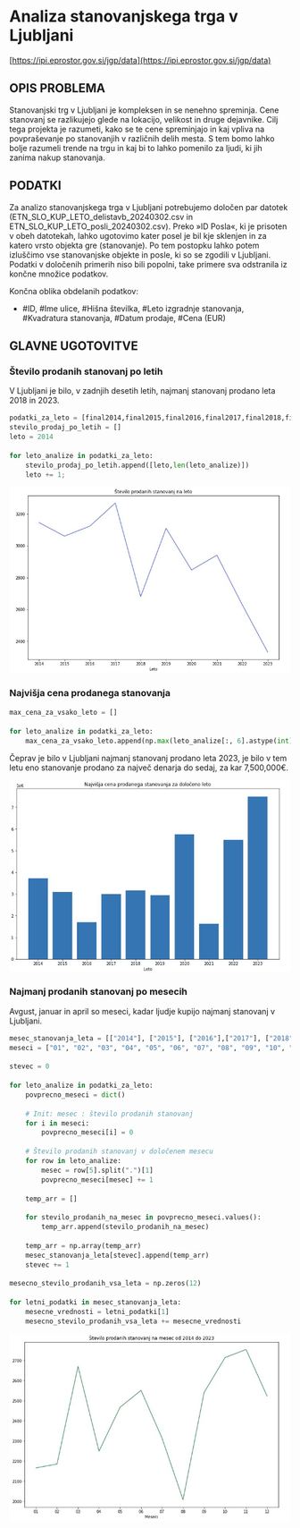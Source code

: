 # Analiza stanovanjskega trga v Ljubljani
[https://ipi.eprostor.gov.si/jgp/data](https://ipi.eprostor.gov.si/jgp/data)

## OPIS PROBLEMA
Stanovanjski trg v Ljubljani je kompleksen in se nenehno spreminja. Cene stanovanj se razlikujejo glede na lokacijo, velikost in druge dejavnike. Cilj tega projekta je razumeti, kako se te cene spreminjajo in kaj vpliva na povpraševanje po stanovanjih v različnih delih mesta. S tem bomo lahko bolje razumeli trende na trgu in kaj bi to lahko pomenilo za ljudi, ki jih zanima nakup stanovanja.

## PODATKI
Za analizo stanovanjskega trga v Ljubljani potrebujemo določen par datotek (ETN_SLO_KUP_LETO_delistavb_20240302.csv in ETN_SLO_KUP_LETO_posli_20240302.csv). 
Preko »ID Posla«, ki je prisoten v obeh datotekah, lahko ugotovimo kater posel je bil kje sklenjen in za katero vrsto objekta gre (stanovanje). Po tem postopku lahko potem izluščimo vse stanovanjske objekte in posle, ki so se zgodili v Ljubljani.
Podatki v določenih primerih niso bili popolni, take primere sva odstranila iz končne množice podatkov.

Končna oblika obdelanih podatkov:
-	 #ID, #Ime ulice, #Hišna številka, #Leto izgradnje stanovanja, #Kvadratura stanovanja, #Datum prodaje, #Cena (EUR)

## GLAVNE UGOTOVITVE
### Število prodanih stanovanj po letih

V Ljubljani je bilo, v zadnjih desetih letih, najmanj stanovanj prodano leta 2018 in 2023.

```python
podatki_za_leto = [final2014,final2015,final2016,final2017,final2018,final2019,final2020,final2021,final2022,final2023]
stevilo_prodaj_po_letih = []
leto = 2014

for leto_analize in podatki_za_leto:
    stevilo_prodaj_po_letih.append([leto,len(leto_analize)])
    leto += 1;
```
 ![plot](./assets/pr_projekt_slika_1.JPG)

### Najvišja cena prodanega stanovanja
```python
max_cena_za_vsako_leto = []

for leto_analize in podatki_za_leto:
    max_cena_za_vsako_leto.append(np.max(leto_analize[:, 6].astype(int)))
```

Čeprav je bilo v Ljubljani najmanj stanovanj prodano leta 2023, je bilo v tem letu eno stanovanje prodano za največ denarja do sedaj, za kar 7,500,000€.

![plot](./assets/pr_projekt_slika_2.JPG)

### Najmanj prodanih stanovanj po mesecih 
Avgust, januar in april so meseci, kadar ljudje kupijo najmanj stanovanj v Ljubljani. 

```python
mesec_stanovanja_leta = [["2014"], ["2015"], ["2016"],["2017"], ["2018"], ["2019"],["2020"], ["2021"], ["2022"], ["2023"]]
meseci = ["01", "02", "03", "04", "05", "06", "07", "08", "09", "10", "11", "12"]

stevec = 0

for leto_analize in podatki_za_leto:
    povprecno_meseci = dict()

    # Init: mesec : število prodanih stanovanj 
    for i in meseci:
        povprecno_meseci[i] = 0
    
    # Število prodanih stanovanj v določenem mesecu
    for row in leto_analize:
        mesec = row[5].split(".")[1]
        povprecno_meseci[mesec] += 1

    temp_arr = []

    for stevilo_prodanih_na_mesec in povprecno_meseci.values():
        temp_arr.append(stevilo_prodanih_na_mesec)

    temp_arr = np.array(temp_arr)
    mesec_stanovanja_leta[stevec].append(temp_arr)
    stevec += 1

mesecno_stevilo_prodanih_vsa_leta = np.zeros(12)

for letni_podatki in mesec_stanovanja_leta:
    mesecne_vrednosti = letni_podatki[1]
    mesecno_stevilo_prodanih_vsa_leta += mesecne_vrednosti
```

![plot](./assets/pr_projekt_slika_3.JPG)
